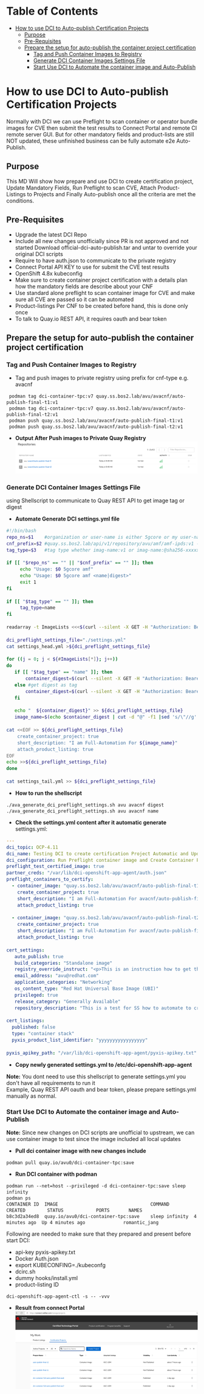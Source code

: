 Table of Contents
=================

* [How to use DCI to Auto-publish Certification Projects](#how-to-use-dci-to-auto-publish-certification-projects)
   * [Purpose](#purpose)
   * [Pre-Requisites](#pre-requisites)
   * [Prepare the setup for auto-publish the container project certification](#prepare-the-setup-for-auto-publish-the-container-project-certification)
      * [Tag and Push Container Images to Registry](#tag-and-push-container-images-to-registry)
      * [Generate DCI Container Images Settings File](#generate-dci-container-images-settings-file)
      * [Start Use DCI to Automate the container image and Auto-Publish](#start-use-dci-to-automate-the-container-image-and-auto-publish)
 
 # How to use DCI to Auto-publish Certification Projects
Normally with DCI we can use Preflight to scan container or operator bundle images for CVE then submit the test results to Connect Portal and remote CI 
remote server GUI. But for other mandatory fields and product-lists are still NOT updated, these unfinished business can be fully automate e2e Auto-Publish.

## Purpose
This MD Will show how prepare and use DCI to create certification project, Update Mandatory Fields, Run Preflight to scan CVE, Attach Product-Listings to Projects
and Finally Auto-publish once all the criteria are met the conditions. 

## Pre-Requisites
- Upgrade the latest DCI Repo
- Include all new changes unofficially since PR is not approved and not started
  Download official-dci-auto-publish.tar and untar to override your original DCI scripts
- Require to have auth.json to communicate to the private registry
- Connect Portal API KEY to use for submit the CVE test results
- OpenShift 4.8x kubeconfig
- Make sure to create container project certification with a details plan how the mandatory fields are describe about your CNF
- Use standard alone preflight to scan container image for CVE and make sure all CVE are passed so it can be automated
- Product-listings Per CNF to be created before hand, this is done only once
- To talk to Quay.io REST API, it requires oauth and bear token

## Prepare the setup for auto-publish the container project certification
### Tag and Push Container Images to Registry
- Tag and push images to private registry using prefix for cnf-type e.g. avacnf
```shellSession
 podman tag dci-container-tpc:v7 quay.ss.bos2.lab/avu/avacnf/auto-publish-final-t1:v1
 podman tag dci-container-tpc:v7 quay.ss.bos2.lab/avu/avacnf/auto-publish-final-t2:v1
 podman push quay.ss.bos2.lab/avu/avacnf/auto-publish-final-t1:v1
 podman push quay.ss.bos2.lab/avu/avacnf/auto-publish-final-t2:v1
 ```
- **Output After Push images to Private Quay Registry**
![Output-Quay-Images](img/quay-images.png "Container Images Listing From Quay")

### Generate DCI Container Images Settings File
using Shellscript to communicate to Quay REST API to get image tag or digest
- **Automate Generate DCI settings.yml file**
```bash
#!/bin/bash
repo_ns=$1    #organization or user-name is either 5gcore or my user-name is avu
cnf_prefix=$2 #quay.ss.bos2.lab/api/v1/repository/avu/amf/amf-ipds:v1 --> amf is cnf prefix
tag_type=$3   #tag type whether imag-name:v1 or imag-name:@sha256-xxxxxxx

if [[ "$repo_ns" == "" || "$cnf_prefix" == "" ]]; then
     echo "Usage: $0 5gcore amf"
     echo "Usage: $0 5gcore amf <name|digest>"
     exit 1
fi

if [[ "$tag_type" == "" ]]; then
     tag_type=name
fi

readarray -t ImageLists <<<$(curl --silent -X GET -H "Authorization: Bearer wom0OqiFeylS8CAUxDtDIfNSaWXTRKhR5mXlTX09" "https://quay.ss.bos2.lab/api/v1/repository?namespace=${repo_ns}"|jq -r '.repositories[].name' | grep ${cnf_prefix})

dci_preflight_settings_file="./settings.yml"
cat settings_head.yml >${dci_preflight_settings_file}

for ((j = 0; j < ${#ImageLists[*]}; j++))
do
   if [[ "$tag_type" == "name" ]]; then
       container_digest=$(curl --silent -X GET -H "Authorization: Bearer xxxxxxxxxxxxxxxxxxxxxxxxxxxxxx" "https://quay.ss.bos2.lab/api/v1/repository/${repo_ns}/${ImageLists[$j]}" | jq -r '"- container_image: " + "\"quay.ss.bos2.lab/'${repo_ns}'/" + .name + ":" + .tags[].name + "\""')
   else #get digest as tag
       container_digest=$(curl --silent -X GET -H "Authorization: Bearer xxxxxxxxxxxxxxxxxxxxxxxxxxxxxx" "https://quay.ss.bos2.lab/api/v1/repository/${repo_ns}/${ImageLists[$j]}" | jq -r '"- container_image: " + "\"quay.ss.bos2.lab/'${repo_ns}'/" + .name + "@" + .tags[].manifest_digest + "\""')
   fi

   echo "  ${container_digest}" >> ${dci_preflight_settings_file}
   image_name=$(echo $container_digest | cut -d "@" -f1 |sed 's/\"//g'| sed 's/- container_image://g'|cut -d '/' -f3-4)

cat <<EOF >> ${dci_preflight_settings_file}
    create_container_project: true
    short_description: "I am Full-Automation For ${image_name}"
    attach_product_listing: true
EOF
echo >>${dci_preflight_settings_file}
done

cat settings_tail.yml >> ${dci_preflight_settings_file}
```
- **How to run the shellscript**
```shellSession
./ava_generate_dci_preflight_settings.sh avu avacnf digest
./ava_generate_dci_preflight_settings.sh avu avacnf name
```
- **Check the settings.yml content after it automatic generate**
settings.yml:
```yaml
---
dci_topic: OCP-4.11
dci_name: Testing DCI to create certification Project Automatic and Update Settings
dci_configuration: Run Preflight container image and Create Container Project
preflight_test_certified_image: true
partner_creds: "/var/lib/dci-openshift-app-agent/auth.json"
preflight_containers_to_certify:
  - container_image: "quay.ss.bos2.lab/avu/avacnf/auto-publish-final-t1@sha256:7511389e8d9057e9f350dbc907afddda455a367a095a70e392a126b55cacc55f"
    create_container_project: true
    short_description: "I am Full-Automation For avacnf/auto-publish-final-t1"
    attach_product_listing: true

  - container_image: "quay.ss.bos2.lab/avu/avacnf/auto-publish-final-t2@sha256:7511389e8d9057e9f350dbc907afddda455a367a095a70e392a126b55cacc55f"
    create_container_project: true
    short_description: "I am Full-Automation For avacnf/auto-publish-final-t2"
    attach_product_listing: true

cert_settings:
   auto_publish: true
   build_categories: "Standalone image"
   registry_override_instruct: "<p>This is an instruction how to get the image link.</p>"
   email_address: "avu@redhat.com"
   application_categories: "Networking"
   os_content_type: "Red Hat Universal Base Image (UBI)"
   privileged: true
   release_category: "Generally Available"
   repository_description: "This is a test for SS how to automate to create project,SCAN and update settings"

cert_listings:
  published: false
  type: "container stack"
  pyxis_product_list_identifier: "yyyyyyyyyyyyyyyyy"
  
pyxis_apikey_path: "/var/lib/dci-openshift-app-agent/pyxis-apikey.txt"
```
- **Copy newly generated settings.yml to /etc/dci-openshift-app-agent**

**Note:** You dont need to use this shellscript to generate settings.yml you don't have all requirements to run it  
          Example, Quay REST API oauth and bear token, please prepare settings.yml manually as normal.

### Start Use DCI to Automate the container image and Auto-Publish
**Note:** Since new changes on DCI scripts are unofficial to upstream, we can use container image to test since the image included all local updates

- **Pull dci container image with new changes include**
```shellSession
podman pull quay.io/avu0/dci-container-tpc:save
```
- **Run DCI container with podman**
```shellSession
podman run --net=host --privileged -d dci-container-tpc:save sleep infinity
podman ps
CONTAINER ID  IMAGE                                  COMMAND         CREATED        STATUS            PORTS       NAMES
b8c3d2a34ed8  quay.io/avu0/dci-container-tpc:save    sleep infinity  4 minutes ago  Up 4 minutes ago              romantic_jang
```

Following are needed to make sure that they prepared and present before start DCI:  
- api-key pyxis-apikey.txt
- Docker Auth.json
- export KUBECONFING=./kubeconfg
- dcirc.sh
- dummy hooks/install.yml
- product-listing ID

```shellSession
dci-openshift-app-agent-ctl -s -- -vvv
```
- **Result from connect Portal**
![Result-From-Auto-Publish](img/auto-publish-result.png "DCI Automate Auto-publish TestResults")
